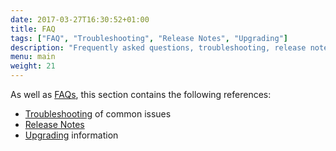 ```yaml
---
date: 2017-03-27T16:30:52+01:00
title: FAQ
tags: ["FAQ", "Troubleshooting", "Release Notes", "Upgrading"]
description: "Frequently asked questions, troubleshooting, release notes and upgrading information for your Tyk installation"
menu: main
weight: 21
---
```


As well as [FAQs](/docs/frequently-asked-questions/faq/), this section contains the following references:

* [Troubleshooting](/docs/troubleshooting/) of common issues
* [Release Notes](/docs/release-notes/)
* [Upgrading](/docs/upgrading-tyk/) information